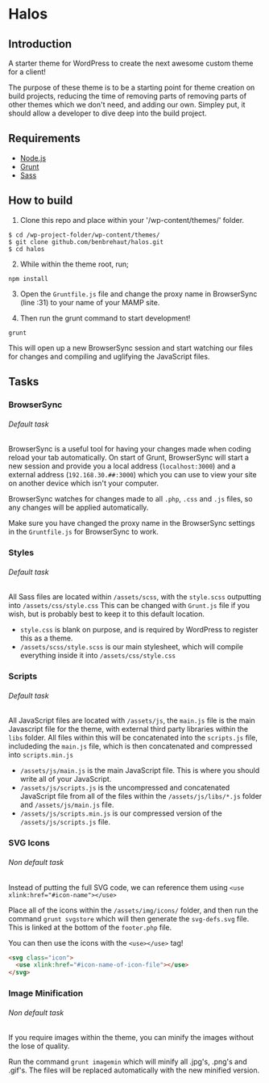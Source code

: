 # Halos

## Introduction
A starter theme for WordPress to create the next awesome custom theme for a client!

The purpose of these theme is to be a starting point for theme creation on build projects, reducing the time of removing parts of removing parts of other themes which we don't need, and adding our own. Simpley put, it should allow a developer to dive deep into the build project.

## Requirements
* [Node.js](https://nodejs.org/en/)
* [Grunt](http://www.gruntjs.com)
* [Sass](http://www.sass-lang.com)

## How to build
1. Clone this repo and place within your '/wp-content/themes/' folder.
````
$ cd /wp-project-folder/wp-content/themes/
$ git clone github.com/benbrehaut/halos.git
$ cd halos
````
2. While within the theme root, run;
````
npm install
````

3. Open the ``Gruntfile.js`` file and change the proxy name in BrowserSync (line :31) to your name of your MAMP site.

4. Then run the grunt command to start development!
````
grunt
````

This will open up a new BrowserSync session and start watching our files for changes and compiling and uglifying the JavaScript files.

## Tasks

### BrowserSync
###### Default task
BrowserSync is a useful tool for having your changes made when coding reload your tab automatically. On start of Grunt, BrowserSync will start a new session and provide you a local address (``localhost:3000``) and a external address (``192.168.30.##:3000``) which you can use to view your site on another device which isn't your computer.

BrowserSync watches for changes made to all ``.php``, ``.css`` and ``.js`` files, so any changes will be applied automatically.

Make sure you have changed the proxy name in the BrowserSync settings in the ``Gruntfile.js`` for BrowserSync to work.

### Styles
###### Default task
All Sass files are located within ``/assets/scss``, with the ``style.scss`` outputting into ``/assets/css/style.css`` This can be changed with ``Grunt.js`` file if you wish, but is probably best to keep it to this default location.

* ``style.css`` is blank on purpose, and is required by WordPress to register this as a theme.
* ``/assets/scss/style.scss`` is our main stylesheet, which will compile everything inside it into ``/assets/css/style.css``

### Scripts
###### Default task
All JavaScript files are located with ``/assets/js``, the ``main.js`` file is the main Javascript file for the theme, with external third party libraries within the ``libs`` folder. All files within this will be concatenated into the ``scripts.js`` file, includeding the ``main.js`` file, which is then concatenated and compressed into ``scripts.min.js``

* ``/assets/js/main.js`` is the main JavaScript file. This is where you should write all of your JavaScript.
* ``/assets/js/scripts.js`` is the uncompressed and concatenated JavaScript file from all of the files within the ``/assets/js/libs/*.js`` folder and ``/assets/js/main.js`` file.
* ``/assets/js/scripts.min.js`` is our compressed version of the ``/assets/js/scripts.js`` file.

### SVG Icons
###### Non default task
Instead of putting the full SVG code, we can reference them using ``<use xlink:href="#icon-name"></use>``

Place all of the icons within the ``/assets/img/icons/`` folder, and then run the command ``grunt svgstore`` which will then generate the ``svg-defs.svg`` file. This is linked at the bottom of the ``footer.php`` file.

You can then use the icons with the ``<use></use>`` tag!

````html
<svg class="icon">
  <use xlink:href="#icon-name-of-icon-file"></use>
</svg>
````

### Image Minification
###### Non default task
If you require images within the theme, you can minify the images without the lose of quality.

Run the command ``grunt imagemin`` which will minify all .jpg's, .png's and .gif's. The files will be replaced automatically with the new minified version.
